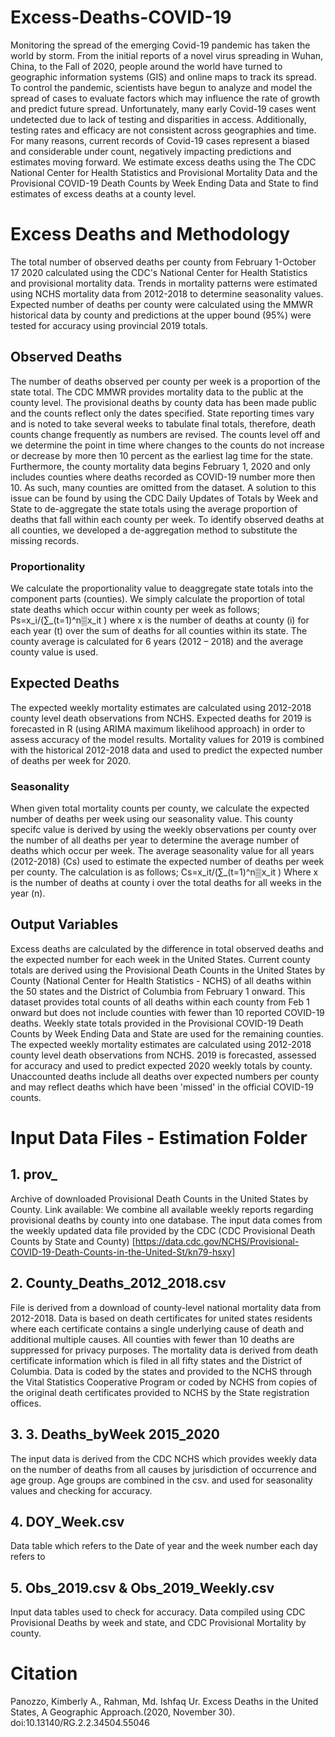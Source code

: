 # Excess-Deaths-COVID-19
Monitoring the spread of the emerging Covid-19 pandemic has taken the world by storm. From the initial reports of a novel virus spreading in Wuhan, China, to the Fall of 2020, people around the world have turned to geographic information systems (GIS) and online maps to track its spread. To control the pandemic, scientists have begun to analyze and model the spread of cases to evaluate factors which may influence the rate of growth and predict future spread. Unfortunately, many early Covid-19 cases went undetected due to lack of testing and disparities in access. Additionally, testing rates and efficacy are not consistent across geographies and time. For many reasons, current records of Covid-19 cases represent a biased and considerable under count, negatively impacting predictions and estimates moving forward. We estimate excess deaths using the The CDC National Center for Health Statistics and Provisional Mortality Data and the Provisional COVID-19 Death Counts by Week Ending Data and State to find estimates of excess deaths at a county level.

# Excess Deaths and Methodology
The total number of observed deaths per county from February 1-October 17 2020 calculated using the CDC's National Center for Health Statistics and provisional mortality data. Trends in mortality patterns were estimated using NCHS mortality data from 2012-2018 to determine seasonality values. Expected number of deaths per county were calculated using the MMWR historical data by county and predictions at the upper bound (95%) were tested for accuracy using provincial 2019 totals.

## Observed Deaths 
The number of deaths observed per county per week is a proportion of the state total. The CDC MMWR provides mortality data to the public at the county level. The provisional deaths by county data has been made public and the counts reflect only the dates specified. State reporting times vary and is noted to take several weeks to tabulate final totals, therefore, death counts change frequently as numbers are revised. The counts level off and we determine the point in time where changes to the counts do not increase or decrease by more then 10 percent as the earliest lag time for the state.  Furthermore, the county mortality data begins February 1, 2020 and only includes counties where deaths recorded as COVID-19 number more then 10. As such, many counties are omitted from the dataset. A solution to this issue can be found by using the CDC Daily Updates of Totals by Week and State to de-aggregate the state totals using the average proportion of deaths that fall within each county per week. 
To identify observed deaths at all counties, we developed a de-aggregation method to substitute the missing records. 
### Proportionality 
We calculate the proportionality value to deaggregate state totals into the component parts (counties). We simply calculate the proportion of total state deaths which occur within county per week as follows;
Ps=x_i/(∑_(t=1)^n▒x_it )
where x is the number of deaths at county (i) for each year (t) over the sum of deaths for all counties within its state. The county average is calculated for 6 years (2012 – 2018) and the average county value is used. 

## Expected Deaths
The expected weekly mortality estimates are calculated using 2012-2018 county level death observations from NCHS. Expected deaths for 2019 is forecasted in R (using ARIMA maximum likelihood approach) in order to assess accuracy of the model results. Mortality values for 2019 is combined with the historical 2012-2018 data and used to predict the expected number of deaths per week for 2020.
### Seasonality 
When given total mortality counts per county, we calculate the expected number of deaths per week using our seasonality value. This county specifc value is derived by using the weekly observations per county over the number of all deaths per year to determine the average number of deaths which occur per week. The average seasonality value for all years (2012-2018) (Cs) used to estimate the expected number of deaths per week per county. The calculation is as follows;
Cs=x_it/(∑_(t=1)^n▒x_it )
Where x is the number of deaths at county i over the total deaths for all weeks in the year (n). 

## Output Variables
Excess deaths are calculated by the difference in total observed deaths and the expected number for each week in the United States.  Current county totals are derived using the Provisional Death Counts in the United States by County (National Center for Health Statistics - NCHS) of all deaths within the 50 states and the District of Columbia from February 1 onward. This dataset provides total counts of all deaths within each county from Feb 1 onward but does not include counties with fewer than 10 reported COVID-19 deaths.  Weekly state totals provided in the Provisional COVID-19 Death Counts by Week Ending Data and State are used for the remaining counties. 
The expected weekly mortality estimates are calculated using 2012-2018 county level death observations from NCHS. 2019 is forecasted, assessed for accuracy and used to predict expected 2020 weekly totals by county.
Unaccounted deaths include all deaths over expected numbers per county and may reflect deaths which have been 'missed' in the official COVID-19 counts. 

# Input Data Files - Estimation Folder
## 1. prov_
Archive of downloaded Provisional Death Counts in the United States by County. 
Link available: We combine all available weekly reports regarding provisional deaths by county into one database. The input data comes from the weekly updated data file provided by the CDC (CDC Provisional Death Counts by State and County) [https://data.cdc.gov/NCHS/Provisional-COVID-19-Death-Counts-in-the-United-St/kn79-hsxy] 
## 2.	County_Deaths_2012_2018.csv
File is derived from a download of county-level national mortality data from 2012-2018. Data is based on death certificates for united states residents where each certificate contains a single underlying cause of death and additional multiple causes. All counties with fewer than 10 deaths are suppressed for privacy purposes. The mortality data is derived from death certificate information which is filed in all fifty states and the District of Columbia. Data is coded by the states and provided to the NCHS through the Vital Statistics Cooperative Program or coded by NCHS from copies of the original death certificates provided to NCHS by the State registration offices. 
## 3. 3.	Deaths_byWeek 2015_2020
 The input data is derived from the CDC NCHS which provides weekly data on the number of deaths from all causes by jurisdiction of occurrence and age group.  Age groups are combined in the csv. and used for seasonality values and checking for accuracy. 
## 4. DOY_Week.csv
Data table which refers to the Date of year and the week number each day refers to
## 5. Obs_2019.csv & Obs_2019_Weekly.csv
Input data tables used to check for accuracy. Data compiled using CDC Provisional Deaths by week and state, and CDC Provisional Mortality by county. 

# Citation
Panozzo, Kimberly A., Rahman, Md. Ishfaq Ur. Excess Deaths in the United States, A Geographic Approach.(2020, November 30). doi:10.13140/RG.2.2.34504.55046

